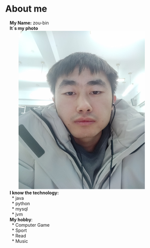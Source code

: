 # About me
&ensp;&ensp;**My Name:** zou-bin  
&ensp;&ensp;**It`s my photo**  
&ensp;&ensp;&ensp;&ensp;&ensp;&ensp;<img src="img/me.jpg" width="400px" height="500px">  
&ensp;&ensp;**I know the technology:**  
&ensp;&ensp;&ensp;* java  
&ensp;&ensp;&ensp;* python  
&ensp;&ensp;&ensp;* mysql  
&ensp;&ensp;&ensp;* jvm  
&ensp;&ensp;**My hobby**:  
&ensp;&ensp;&ensp;* Computer Game  
&ensp;&ensp;&ensp;* Sport  
&ensp;&ensp;&ensp;* Read  
&ensp;&ensp;&ensp;* Music  
